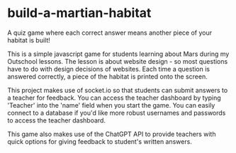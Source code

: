 # build-a-martian-habitat
A quiz game where each correct answer means another piece of your habitat is built!

This is a simple javascript game for students learning about Mars during my Outschool lessons. The lesson is about website design - so most questions have to do with design decisions of websites. Each time a question is answered correctly, a piece of the habitat is printed onto the screen.

This project makes use of socket.io so that students can submit answers to a teacher for feedback. You can access the teacher dashboard by typing 'Teacher' into the 'name' field when you start the game. You can easily connect to a database if you'd like more robust usernames and passwords to access the teacher dashboard. 

This game also makes use of the ChatGPT API to provide teachers with quick options for giving feedback to student's written answers. 
